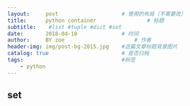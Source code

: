 ```yaml
---
layout:     post   				    # 使用的布局（不需要改）
title:      python container 				# 标题 
subtitle:    #list #tuple #dict #set
date:       2018-04-10 				# 时间
author:     BY zoe						# 作者
header-img: img/post-bg-2015.jpg 	#这篇文章标题背景图片
catalog: true 						# 是否归档
tags:								#标签
    - python
---
```

## set

